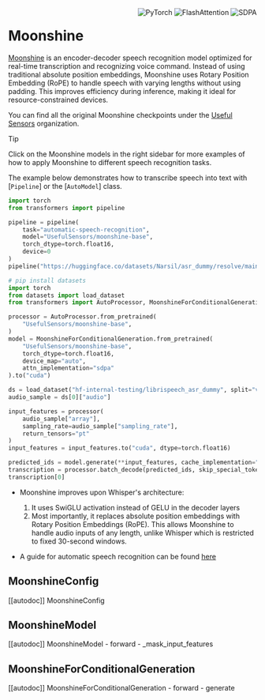 <!--Copyright 2025 The HuggingFace Team. All rights reserved.

Licensed under the Apache License, Version 2.0 (the "License"); you may not use this file except in compliance with
the License. You may obtain a copy of the License at

http://www.apache.org/licenses/LICENSE-2.0

Unless required by applicable law or agreed to in writing, software distributed under the License is distributed on
an "AS IS" BASIS, WITHOUT WARRANTIES OR CONDITIONS OF ANY KIND, either express or implied. See the License for the
specific language governing permissions and limitations under the License.

⚠️ Note that this file is in Markdown but contain specific syntax for our doc-builder (similar to MDX) that may not be
rendered properly in your Markdown viewer.

-->

<div style="float: right;">
    <div class="flex flex-wrap space-x-1">
          <img alt="PyTorch" src="https://img.shields.io/badge/PyTorch-DE3412?style=flat&logo=pytorch&logoColor=white">
          <img alt="FlashAttention" src="https://img.shields.io/badge/%E2%9A%A1%EF%B8%8E%20FlashAttention-eae0c8?style=flat">
          <img alt="SDPA" src="https://img.shields.io/badge/SDPA-DE3412?style=flat&logo=pytorch&logoColor=white">
    </div>
</div>

# Moonshine

[Moonshine](https://huggingface.co/papers/2410.15608) is an encoder-decoder speech recognition model optimized for real-time transcription and recognizing voice command. Instead of using traditional absolute position embeddings, Moonshine uses Rotary Position Embedding (RoPE) to handle speech with varying lengths without using padding. This improves efficiency during inference, making it ideal for resource-constrained devices.

You can find all the original Moonshine checkpoints under the [Useful Sensors](https://huggingface.co/UsefulSensors) organization.

> [!TIP]
> Click on the Moonshine models in the right sidebar for more examples of how to apply Moonshine to different speech recognition tasks.

The example below demonstrates how to transcribe speech into text with [`Pipeline`] or the [`AutoModel`] class.

<hfoptions id="usage">
<hfoption id="Pipeline">

```py
import torch
from transformers import pipeline

pipeline = pipeline(
    task="automatic-speech-recognition",
    model="UsefulSensors/moonshine-base",
    torch_dtype=torch.float16,
    device=0
)
pipeline("https://huggingface.co/datasets/Narsil/asr_dummy/resolve/main/mlk.flac")
```

</hfoption>
<hfoption id="AutoModel">

```py
# pip install datasets
import torch
from datasets import load_dataset
from transformers import AutoProcessor, MoonshineForConditionalGeneration

processor = AutoProcessor.from_pretrained(
    "UsefulSensors/moonshine-base",
)
model = MoonshineForConditionalGeneration.from_pretrained(
    "UsefulSensors/moonshine-base",
    torch_dtype=torch.float16,
    device_map="auto",
    attn_implementation="sdpa"
).to("cuda")

ds = load_dataset("hf-internal-testing/librispeech_asr_dummy", split="validation")
audio_sample = ds[0]["audio"]

input_features = processor(
    audio_sample["array"],
    sampling_rate=audio_sample["sampling_rate"],
    return_tensors="pt"
)
input_features = input_features.to("cuda", dtype=torch.float16)

predicted_ids = model.generate(**input_features, cache_implementation="static")
transcription = processor.batch_decode(predicted_ids, skip_special_tokens=True)
transcription[0]
```
</hfoption>
</hfoptions>


- Moonshine improves upon Whisper's architecture:
  1. It uses SwiGLU activation instead of GELU in the decoder layers
  2. Most importantly, it replaces absolute position embeddings with Rotary Position Embeddings (RoPE). This allows Moonshine to handle audio inputs of any length, unlike Whisper which is restricted to fixed 30-second windows.

- A guide for automatic speech recognition can be found [here](../tasks/asr)

## MoonshineConfig

[[autodoc]] MoonshineConfig

## MoonshineModel

[[autodoc]] MoonshineModel
    - forward
    - _mask_input_features

## MoonshineForConditionalGeneration

[[autodoc]] MoonshineForConditionalGeneration
    - forward
    - generate
